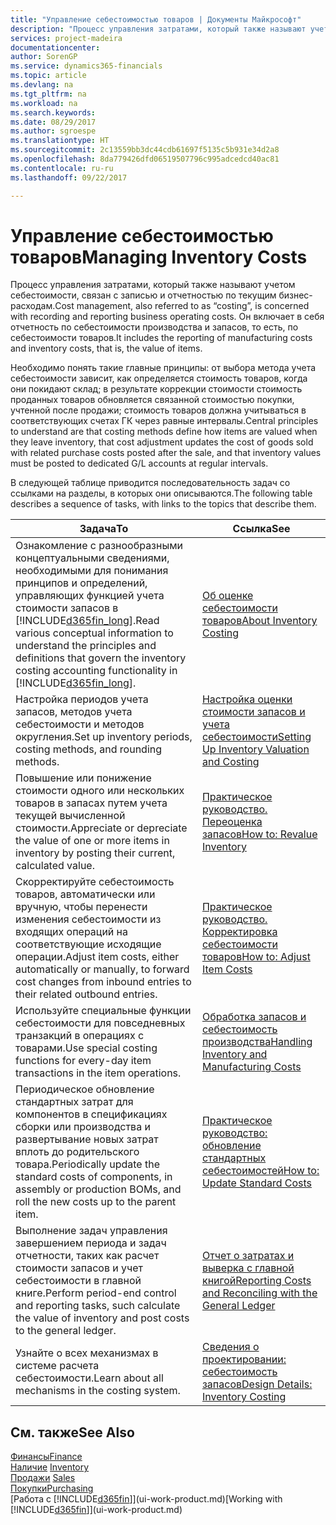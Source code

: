 ```yaml
---
title: "Управление себестоимостью товаров | Документы Майкрософт"
description: "Процесс управления затратами, который также называют учетом себестоимости, связан с записью и отчетностью по текущим бизнес-расходам. Он включает в себя отчетность по себестоимости производства и запасов, то есть, по себестоимости товаров."
services: project-madeira
documentationcenter: 
author: SorenGP
ms.service: dynamics365-financials
ms.topic: article
ms.devlang: na
ms.tgt_pltfrm: na
ms.workload: na
ms.search.keywords: 
ms.date: 08/29/2017
ms.author: sgroespe
ms.translationtype: HT
ms.sourcegitcommit: 2c13559bb3dc44cdb61697f5135c5b931e34d2a8
ms.openlocfilehash: 8da779426dfd06519507796c995adcedcd40ac81
ms.contentlocale: ru-ru
ms.lasthandoff: 09/22/2017

---
```

# <a name="managing-inventory-costs"></a><span data-ttu-id="ddaf7-104">Управление себестоимостью товаров</span><span class="sxs-lookup"><span data-stu-id="ddaf7-104">Managing Inventory Costs</span></span>
<span data-ttu-id="ddaf7-105">Процесс управления затратами, который также называют учетом себестоимости, связан с записью и отчетностью по текущим бизнес-расходам.</span><span class="sxs-lookup"><span data-stu-id="ddaf7-105">Cost management, also referred to as “costing”, is concerned with recording and reporting business operating costs.</span></span> <span data-ttu-id="ddaf7-106">Он включает в себя отчетность по себестоимости производства и запасов, то есть, по себестоимости товаров.</span><span class="sxs-lookup"><span data-stu-id="ddaf7-106">It includes the reporting of manufacturing costs and inventory costs, that is, the value of items.</span></span>   

<span data-ttu-id="ddaf7-107">Необходимо понять такие главные принципы: от выбора метода учета себестоимости зависит, как определяется стоимость товаров, когда они покидают склад; в результате коррекции стоимости стоимость проданных товаров обновляется связанной стоимостью покупки, учтенной после продажи; стоимость товаров должна учитываться в соответствующих счетах ГК через равные интервалы.</span><span class="sxs-lookup"><span data-stu-id="ddaf7-107">Central principles to understand are that costing methods define how items are valued when they leave inventory, that cost adjustment updates the cost of goods sold with related purchase costs posted after the sale, and that inventory values must be posted to dedicated G/L accounts at regular intervals.</span></span>

<span data-ttu-id="ddaf7-108">В следующей таблице приводится последовательность задач со ссылками на разделы, в которых они описываются.</span><span class="sxs-lookup"><span data-stu-id="ddaf7-108">The following table describes a sequence of tasks, with links to the topics that describe them.</span></span>

|<span data-ttu-id="ddaf7-109">**Задача**</span><span class="sxs-lookup"><span data-stu-id="ddaf7-109">**To**</span></span>|<span data-ttu-id="ddaf7-110">**Ссылка**</span><span class="sxs-lookup"><span data-stu-id="ddaf7-110">**See**</span></span>|  
|------------|-------------|  
|<span data-ttu-id="ddaf7-111">Ознакомление с разнообразными концептуальными сведениями, необходимыми для понимания принципов и определений, управляющих функцией учета стоимости запасов в [!INCLUDE[d365fin_long](includes/d365fin_long_md.md)].</span><span class="sxs-lookup"><span data-stu-id="ddaf7-111">Read various conceptual information to understand the principles and definitions that govern the inventory costing accounting functionality in [!INCLUDE[d365fin_long](includes/d365fin_long_md.md)].</span></span>|[<span data-ttu-id="ddaf7-112">Об оценке себестоимости товаров</span><span class="sxs-lookup"><span data-stu-id="ddaf7-112">About Inventory Costing</span></span>](finance-learn-about-costing.md)|  
|<span data-ttu-id="ddaf7-113">Настройка периодов учета запасов, методов учета себестоимости и методов округления.</span><span class="sxs-lookup"><span data-stu-id="ddaf7-113">Set up inventory periods, costing methods, and rounding methods.</span></span>|[<span data-ttu-id="ddaf7-114">Настройка оценки стоимости запасов и учета себестоимости</span><span class="sxs-lookup"><span data-stu-id="ddaf7-114">Setting Up Inventory Valuation and Costing</span></span>](finance-set-up-inventory-valuation-and-costing.md)|
|<span data-ttu-id="ddaf7-115">Повышение или понижение стоимости одного или нескольких товаров в запасах путем учета текущей вычисленной стоимости.</span><span class="sxs-lookup"><span data-stu-id="ddaf7-115">Appreciate or depreciate the value of one or more items in inventory by posting their current, calculated value.</span></span>|[<span data-ttu-id="ddaf7-116">Практическое руководство. Переоценка запасов</span><span class="sxs-lookup"><span data-stu-id="ddaf7-116">How to: Revalue Inventory</span></span>](inventory-how-revalue-inventory.md)|
|<span data-ttu-id="ddaf7-117">Скорректируйте себестоимость товаров, автоматически или вручную, чтобы перенести изменения себестоимости из входящих операций на соответствующие исходящие операции.</span><span class="sxs-lookup"><span data-stu-id="ddaf7-117">Adjust item costs, either automatically or manually, to forward cost changes from inbound entries to their related outbound entries.</span></span>|[<span data-ttu-id="ddaf7-118">Практическое руководство. Корректировка себестоимости товаров</span><span class="sxs-lookup"><span data-stu-id="ddaf7-118">How to: Adjust Item Costs</span></span>](inventory-how-adjust-item-costs.md)|
|<span data-ttu-id="ddaf7-119">Используйте специальные функции себестоимости для повседневных транзакций в операциях с товарами.</span><span class="sxs-lookup"><span data-stu-id="ddaf7-119">Use special costing functions for every-day item transactions in the item operations.</span></span>|[<span data-ttu-id="ddaf7-120">Обработка запасов и себестоимость производства</span><span class="sxs-lookup"><span data-stu-id="ddaf7-120">Handling Inventory and Manufacturing Costs</span></span>](finance-handle-inventory-and-manufacturing-costs.md)|  
|<span data-ttu-id="ddaf7-121">Периодическое обновление стандартных затрат для компонентов в спецификациях сборки или производства и развертывание новых затрат вплоть до родительского товара.</span><span class="sxs-lookup"><span data-stu-id="ddaf7-121">Periodically update the standard costs of components, in assembly or production BOMs, and roll the new costs up to the parent item.</span></span>|[<span data-ttu-id="ddaf7-122">Практическое руководство: обновление стандартных себестоимостей</span><span class="sxs-lookup"><span data-stu-id="ddaf7-122">How to: Update Standard Costs</span></span>](finance-how-to-update-standard-costs.md)|
|<span data-ttu-id="ddaf7-123">Выполнение задач управления завершением периода и задач отчетности, таких как расчет стоимости запасов и учет себестоимости в главной книге.</span><span class="sxs-lookup"><span data-stu-id="ddaf7-123">Perform period-end control and reporting tasks, such calculate the value of inventory and post costs to the general ledger.</span></span>|[<span data-ttu-id="ddaf7-124">Отчет о затратах и выверка с главной книгой</span><span class="sxs-lookup"><span data-stu-id="ddaf7-124">Reporting Costs and Reconciling with the General Ledger</span></span>](finance-report-costs-and-reconcile-with-the-general-ledger.md)|  
|<span data-ttu-id="ddaf7-125">Узнайте о всех механизмах в системе расчета себестоимости.</span><span class="sxs-lookup"><span data-stu-id="ddaf7-125">Learn about all mechanisms in the costing system.</span></span>|[<span data-ttu-id="ddaf7-126">Сведения о проектировании: себестоимость запасов</span><span class="sxs-lookup"><span data-stu-id="ddaf7-126">Design Details: Inventory Costing</span></span>](design-details-inventory-costing.md)|  

## <a name="see-also"></a><span data-ttu-id="ddaf7-127">См. также</span><span class="sxs-lookup"><span data-stu-id="ddaf7-127">See Also</span></span>  
 [<span data-ttu-id="ddaf7-128">Финансы</span><span class="sxs-lookup"><span data-stu-id="ddaf7-128">Finance</span></span>](finance.md)  
 <span data-ttu-id="ddaf7-129">[Наличие](inventory-manage-inventory.md) </span><span class="sxs-lookup"><span data-stu-id="ddaf7-129">[Inventory](inventory-manage-inventory.md) </span></span>  
 <span data-ttu-id="ddaf7-130">[Продажи](sales-manage-sales.md) </span><span class="sxs-lookup"><span data-stu-id="ddaf7-130">[Sales](sales-manage-sales.md) </span></span>  
 [<span data-ttu-id="ddaf7-131">Покупки</span><span class="sxs-lookup"><span data-stu-id="ddaf7-131">Purchasing</span></span>](purchasing-manage-purchasing.md)  
 <span data-ttu-id="ddaf7-132">[Работа с [!INCLUDE[d365fin](includes/d365fin_md.md)]](ui-work-product.md)</span><span class="sxs-lookup"><span data-stu-id="ddaf7-132">[Working with [!INCLUDE[d365fin](includes/d365fin_md.md)]](ui-work-product.md)</span></span>

